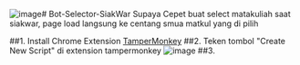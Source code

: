 ![image](https://github.com/Rifqifam/Bot-Selector-SiakWar/assets/88616834/0139ff62-d1df-476b-abaf-325587aa7c42)# Bot-Selector-SiakWar
Supaya Cepet buat select matakuliah saat siakwar, page load langsung ke centang smua matkul yang di pilih

##1. Install Chrome Extension [TamperMonkey](https://chrome.google.com/webstore/detail/tampermonkey/dhdgffkkebhmkfjojejmpbldmpobfkfo/related?hl=id)
##2. Teken tombol "Create New Script" di extension tampermonkey
![image](https://github.com/Rifqifam/Bot-Selector-SiakWar/assets/88616834/b89bb003-83b1-4d75-883a-624408d1d9cd)
##3. 

